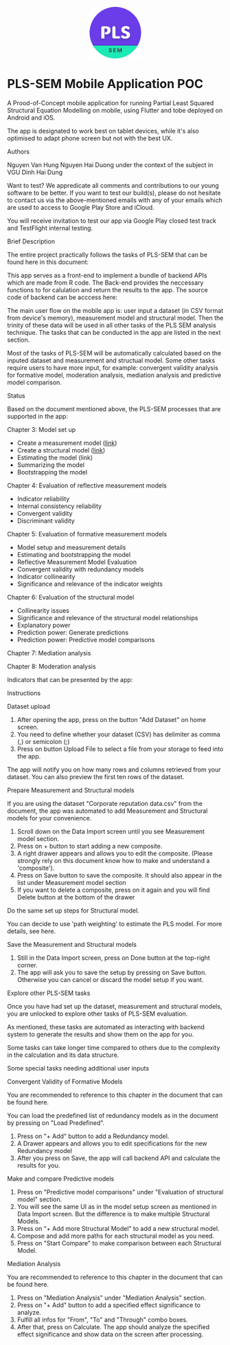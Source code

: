 [<p align="center"><img src="./main_icon.png" width="120"/></p>](image.png)

# PLS-SEM Mobile Application POC

A Prood-of-Concept mobile application for running Partial Least Squared Structural Equation Modelling on mobile, using Flutter and tobe deployed on Android and iOS.

The app is designated to work best on tablet devices, while it's also optimised to adapt phone screen but not with the best UX.

Authors

Nguyen Van Hung
Nguyen Hai Duong
under the context of the subject in VGU
Dinh Hai Dung

Want to test?
We appredicate all comments and contributions to our young software to be better. If you want to test our build(s), please do not hesitate to contact us via the above-mentioned emails with any of your emails which are used to access to Google Play Store and iCloud. 

You will receive invitation to test our app via Google Play closed test track and TestFlight internal testing.


Brief Description

The entire project practically follows the tasks of PLS-SEM that can be found here in this document:

This app serves as a front-end to implement a bundle of backend APIs which are made from R code. The Back-end provides the neccessary functions to for calulation and return the results to the app.  The source code of backend can be acccess here:

The main user flow on the mobile app is: user input a dataset (in CSV format from device's memory), measurement model and structural model. Then the trinity of these data will be used in all other tasks of the PLS SEM analysis technique. The tasks that can be conducted in the app are listed in the next section.

Most of the tasks of PLS-SEM will be automatically calculated based on the inputed dataset and measurement and structual model. Some other tasks require users to have more input, for example: convergent validity analysis for formative model, moderation analysis, mediation analysis and predictive model comparison.



Status 

Based on the document mentioned above, the PLS-SEM processes that are supported in the app:



Chapter 3: Model set up

- Create a measurement model ([link](https://sem-in-r.github.io/seminr/#232_Create_a_measurement_model))
- Create a structural model ([link](https://sem-in-r.github.io/seminr/#233_Create_a_structural_model))
- Estimating the model (link)
- Summarizing the model
- Bootstrapping the model

Chapter 4: Evaluation of reflective measurement models

- Indicator reliability 
- Internal consistency reliability
- Convergent validity
- Discriminant validity

Chapter 5: Evaluation of formative measurement models
- Model setup and measurement details
- Estimating and bootstrapping the model
- Reflective Measurement Model Evaluation
- Convergent validity with redundancy models 
- Indicator collinearity
- Significance and relevance of the indicator weights

Chapter 6: Evaluation of the structural model
- Collinearity issues
- Significance and relevance of the structural model relationships
- Explanatory power 
- Prediction power: Generate predictions
- Prediction power: Predictive model comparisons

Chapter 7: Mediation analysis

Chapter 8: Moderation analysis

Indicators that can be presented by the app:

Instructions

Dataset upload
 
1. After opening the app, press on the button "Add Dataset" on home screen. 
2. You need to define whether your dataset (CSV) has delimiter as comma (,) or semicolon (;)
3. Press on button Upload File to select a file from your storage to feed into the app.

The app will notify you on how many rows and columns retrieved from your dataset. You can also preview the first ten rows of the dataset.

Prepare Measurement and Structural models

If you are using the dataset "Corporate reputation data.csv" from the document, the app was automated to add Measurement and Structural models for your convenience.

1. Scroll down on the Data Import screen until you see Measurement model section.
2. Press on + button to start adding a new composite.
3. A right drawer appears and allows you to edit the composite. (Please strongly rely on this document know how to make and understand a 'composite').
4. Press on Save button to save the composite. It should also appear in the list under Measurement model section
5. If you want to delete a composite, press on it again and you will find Delete button at the bottom of the drawer

Do the same set up steps for Structural model.

You can decide to use 'path weighting' to estimate the PLS model. For more details, see here.

Save the Measurement and Structural models

1. Still in the Data Import screen, press on Done button at the top-right corner.
2. The app will ask you to save the setup by pressing on Save button. Otherwise you can cancel or discard the model setup if you want.

Explore other PLS-SEM tasks 

Once you have had set up the dataset, measurement and structural models, you are unlocked to explore other tasks of PLS-SEM evaluation.

As mentioned, these tasks are automated as interacting with backend system to generate the results and show them on the app for you.

Some tasks can take longer time compared to others due to the complexity in the calculation and its data structure.

Some special tasks needing additional user inputs

Convergent Validity of Formative Models

You are recommended to reference to this chapter in the document that can be found here.

You can load the predefined list of redundancy models as in the document by pressing on "Load Predefined".

1. Press on "+ Add" button to add a Redundancy model.
2. A Drawer appears and allows you to edit specifications for the new Redundancy model
3. After you press on Save, the app will call backend API and calculate the results for you.

Make and compare Predictive models

1. Press on "Predictive model comparisons" under "Evaluation of structural model" section.
2. You will see the same UI as in the model setup screen as mentioned in Data Import screen. But the difference is to make multiple Structural Models.
3. Press on "+ Add more Structural Model" to add a new structural model.
4. Compose and add more paths for each structural model as you need.
5. Press on "Start Compare" to make comparison between each Structural Model.

Mediation Analysis

You are recommended to reference to this chapter in the document that can be found here.

1. Press on "Mediation Analysis" under "Mediation Analysis" section.
2. Press on "+ Add" button to add a specified effect significance to analyze.
3. Fulfill all infos for "From", "To" and "Through" combo boxes.
4. After that, press on Calculate. The app should analyze the specified effect significance and show data on the screen after processing.

